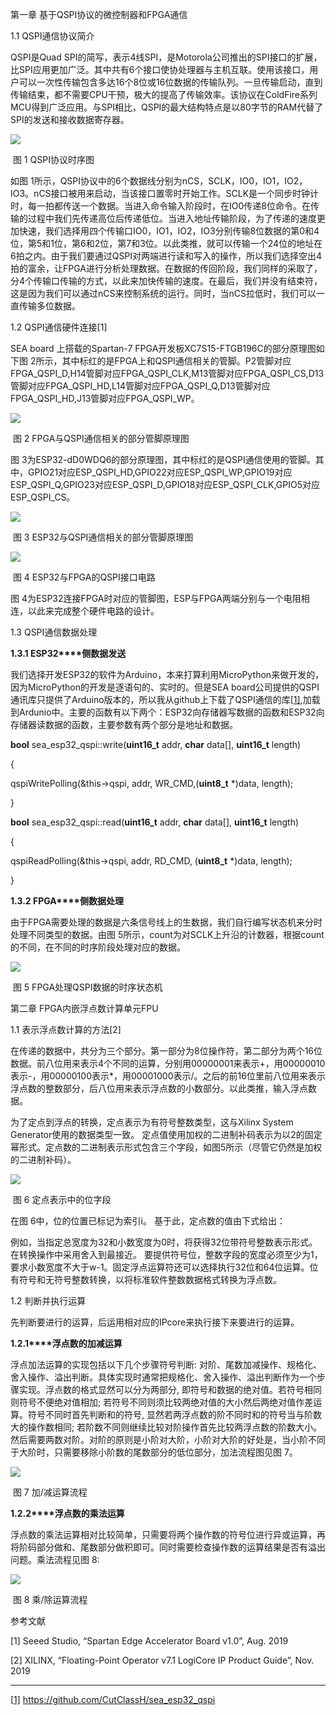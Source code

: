 第一章 基于QSPI协议的微控制器和FPGA通信

1.1 QSPI通信协议简介

QSPI是Quad SPI的简写，表示4线SPI，是Motorola公司推出的SPI接口的扩展，比SPI应用更加广泛。其中共有6个接口使协处理器与主机互联。使用该接口，用户可以一次性传输包含多达16个8位或16位数据的传输队列。一旦传输启动，直到传输结束，都不需要CPU干预，极大的提高了传输效率。该协议在ColdFire系列MCU得到广泛应用。与SPI相比，QSPI的最大结构特点是以80字节的RAM代替了SPI的发送和接收数据寄存器。

![](images/p1.png)

​                                                                          图 1 QSPI协议时序图  

如图 1所示，QSPI协议中的6个数据线分别为nCS，SCLK，IO0，IO1，IO2，IO3。nCS接口被用来启动，当该接口置零时开始工作。SCLK是一个同步时钟计时，每一拍都传送一个数据。当进入命令输入阶段时，在IO0传递8位命令。在传输的过程中我们先传递高位后传递低位。当进入地址传输阶段，为了传递的速度更加快速，我们选择用四个传输口IO0，IO1，IO2，IO3分别传输8位数据的第0和4位，第5和1位，第6和2位，第7和3位。以此类推，就可以传输一个24位的地址在6拍之内。由于我们要通过QSPI对两端进行读和写入的操作，所以我们选择空出4拍的富余，让FPGA进行分析处理数据。在数据的传回阶段，我们同样的采取了，分4个传输口传输的方式，以此来加快传输的速度。在最后，我们并没有结束符，这是因为我们可以通过nCS来控制系统的运行。同时，当nCS拉低时，我们可以一直传输多位数据。

1.2 QSPI通信硬件连接[1]

SEA board 上搭载的Spartan-7 FPGA开发板XC7S15-FTGB196C的部分原理图如下图 2所示，其中标红的是FPGA上和QSPI通信相关的管脚。P2管脚对应FPGA_QSPI_D,H14管脚对应FPGA_QSPI_CLK,M13管脚对应FPGA_QSPI_CS,D13管脚对应FPGA_QSPI_HD,L14管脚对应FPGA_QSPI_Q,D13管脚对应FPGA_QSPI_HD,J13管脚对应FPGA_QSPI_WP。

![](images/p2.png)

​         图 2 FPGA与QSPI通信相关的部分管脚原理图  

图 3为ESP32-dD0WDQ6的部分原理图，其中标红的是QSPI通信使用的管脚。其中，GPIO21对应ESP_QSPI_HD,GPIO22对应ESP_QSPI_WP,GPIO19对应ESP_QSPI_Q,GPIO23对应ESP_QSPI_D,GPIO18对应ESP_QSPI_CLK,GPIO5对应ESP_QSPI_CS。

![](images/p3.png)

​         图 3 ESP32与QSPI通信相关的部分管脚原理图  

![](images/p4.png)

​         图 4 ESP32与FPGA的QSPI接口电路  

图 4为ESP32连接FPGA时对应的管脚图，ESP与FPGA两端分别与一个电阻相连，以此来完成整个硬件电路的设计。

1.3 QSPI通信数据处理

**1.3.1 ESP32****侧数据发送**

我们选择开发ESP32的软件为Arduino，本来打算利用MicroPython来做开发的，因为MicroPython的开发是逐语句的、实时的。但是SEA board公司提供的QSPI通讯库只提供了Arduino版本的，所以我从github上下载了QSPI通信的库[[1\]](#_ftn1),加载到Ardunio中。主要的函数有以下两个：ESP32向存储器写数据的函数和ESP32向存储器读数据的函数，主要参数有两个部分是地址和数据。

**bool** sea_esp32_qspi::write(**uint16_t** addr, **char** data[], **uint16_t** length)

{

  qspiWritePolling(&this->qspi, addr, WR_CMD,(**uint8_t** *)data, length);

}

**bool** sea_esp32_qspi::read(**uint16_t** addr, **char** data[], **uint16_t** length)

{

  qspiReadPolling(&this->qspi, addr, RD_CMD, (**uint8_t** *)data, length);

}

**1.3.2 FPGA****侧数据处理**

由于FPGA需要处理的数据是六条信号线上的生数据，我们自行编写状态机来分时处理不同类型的数据。由图 5所示，count为对SCLK上升沿的计数器，根据count的不同，在不同的时序阶段处理对应的数据。

![](images/p5.PNG)

​         图 5 FPGA处理QSPI数据的时序状态机     

 

第二章 FPGA内嵌浮点数计算单元FPU

1.1 表示浮点数计算的方法[2]

在传递的数据中，共分为三个部分。第一部分为8位操作符，第二部分为两个16位数据。前八位用来表示4个不同的运算，分别用00000001来表示+，用00000010表示-，用00000100表示*，用00001000表示/。之后的前16位里前八位用来表示浮点数的整数部分，后八位用来表示浮点数的小数部分。以此类推，输入浮点数据。

为了定点到浮点的转换，定点表示为有符号整数类型，这与Xilinx System Generator使用的数据类型一致。 定点值使用加权的二进制补码表示为以2的固定幂形式。定点数的二进制表示形式包含三个字段，如图5所示（尽管它仍然是加权的二进制补码）。

![](images/p6.png)

​         图 6 定点表示中的位字段  

在图 6中，位的位置已标记为索引i。 基于此，定点数的值由下式给出：

 

例如，当指定总宽度为32和小数宽度为0时，将获得32位带符号整数表示形式。 在转换操作中采用舍入到最接近。 要提供符号位，整数字段的宽度必须至少为1，要求小数宽度不大于w-1。固定浮点运算符还可以选择执行32位和64位运算。位有符号和无符号整数转换，以将标准软件整数数据格式转换为浮点数。

1.2 判断并执行运算

先判断要进行的运算，后运用相对应的IPcore来执行接下来要进行的运算。

**1.2.1****浮点数的加减运算**

浮点加法运算的实现包括以下几个步骤符号判断: 对阶、尾数加减操作、规格化、舍入操作、溢出判断。具体实现时通常把规格化、舍入操作、溢出判断作为一个步骤实现。浮点数的格式显然可以分为两部分, 即符号和数据的绝对值。若符号相同则符号不便绝对值相加; 若符号不同则须比较两绝对值的大小然后两绝对值作差运算。符号不同时首先判断和的符号, 显然若两浮点数的阶不同时和的符号当与阶数大的操作数相同; 若阶数不同则继续比较对阶操作首先比较两浮点数的阶数大小。然后需要两数对阶。对阶的原则是小阶对大阶，小阶对大阶的好处是，当小阶不同于大阶时，只需要移除小阶数的尾数部分的低位部分，加法流程图见图 7。

![](images/p7.png)

​         图 7 加/减运算流程  

**1.2.2****浮点数的乘法运算**

浮点数的乘法运算相对比较简单，只需要将两个操作数的符号位进行异或运算，再将阶码部分做和、尾数部分做积即可。同时需要检查操作数的运算结果是否有溢出问题。乘法流程见图 8:

![](images/p8.png)

​         图 8 乘/除运算流程  



 

参考文献

[1]   Seeed Studio, “Spartan Edge Accelerator Board v1.0”, Aug. 2019

[2]   XILINX, “Floating-Point Operator v7.1 LogiCore IP Product Guide”, Nov. 2019



------

[[1\]](#_ftnref1) https://github.com/CutClassH/sea_esp32_qspi